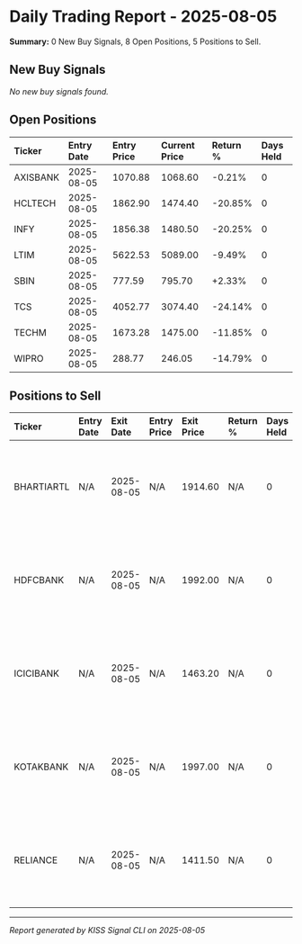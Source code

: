 # Daily Trading Report - 2025-08-05

**Summary:** 0 New Buy Signals, 8 Open Positions, 5 Positions to Sell.

## New Buy Signals

*No new buy signals found.*

## Open Positions

| Ticker | Entry Date | Entry Price | Current Price | Return % | Days Held |
|:-------|:-----------|:------------|:--------------|:---------|:----------|
| AXISBANK | 2025-08-05 | 1070.88 | 1068.60 | -0.21% | 0 |
| HCLTECH | 2025-08-05 | 1862.90 | 1474.40 | -20.85% | 0 |
| INFY | 2025-08-05 | 1856.38 | 1480.50 | -20.25% | 0 |
| LTIM | 2025-08-05 | 5622.53 | 5089.00 | -9.49% | 0 |
| SBIN | 2025-08-05 | 777.59 | 795.70 | +2.33% | 0 |
| TCS | 2025-08-05 | 4052.77 | 3074.40 | -24.14% | 0 |
| TECHM | 2025-08-05 | 1673.28 | 1475.00 | -11.85% | 0 |
| WIPRO | 2025-08-05 | 288.77 | 246.05 | -14.79% | 0 |

## Positions to Sell

| Ticker | Entry Date | Exit Date | Entry Price | Exit Price | Return % | Days Held | Exit Reason |
|:-------|:-----------|:----------|:------------|:-----------|:---------|:----------|:------------|
| BHARTIARTL | N/A | 2025-08-05 | N/A | 1914.60 | N/A | 0 | ATR take-profit triggered (period: 14, multiplier: 3.0) |
| HDFCBANK | N/A | 2025-08-05 | N/A | 1992.00 | N/A | 0 | ATR take-profit triggered (period: 14, multiplier: 3.0) |
| ICICIBANK | N/A | 2025-08-05 | N/A | 1463.20 | N/A | 0 | ATR take-profit triggered (period: 14, multiplier: 3.0) |
| KOTAKBANK | N/A | 2025-08-05 | N/A | 1997.00 | N/A | 0 | ATR take-profit triggered (period: 14, multiplier: 3.0) |
| RELIANCE | N/A | 2025-08-05 | N/A | 1411.50 | N/A | 0 | ATR take-profit triggered (period: 14, multiplier: 3.0) |

---
*Report generated by KISS Signal CLI on 2025-08-05*
